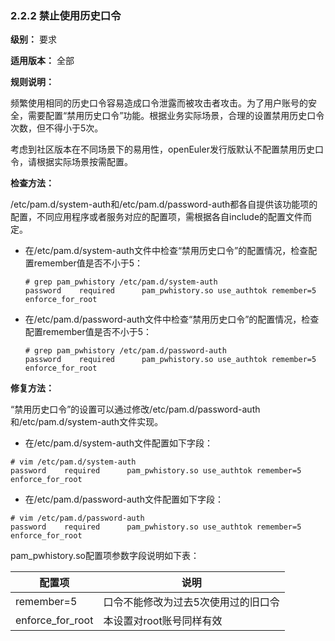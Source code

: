 ### 2.2.2 禁止使用历史口令

**级别：** 要求

**适用版本：** 全部

**规则说明：** 

频繁使用相同的历史口令容易造成口令泄露而被攻击者攻击。为了用户账号的安全，需要配置“禁用历史口令”功能。根据业务实际场景，合理的设置禁用历史口令次数，但不得小于5次。

考虑到社区版本在不同场景下的易用性，openEuler发行版默认不配置禁用历史口令，请根据实际场景按需配置。

**检查方法：**

/etc/pam.d/system-auth和/etc/pam.d/password-auth都各自提供该功能项的配置，不同应用程序或者服务对应的配置项，需根据各自include的配置文件而定。

- 在/etc/pam.d/system-auth文件中检查“禁用历史口令”的配置情况，检查配置remember值是否不小于5：

  ```
  # grep pam_pwhistory /etc/pam.d/system-auth
  password    required      pam_pwhistory.so use_authtok remember=5 enforce_for_root
  ```

- 在/etc/pam.d/password-auth文件中检查“禁用历史口令”的配置情况，检查配置remember值是否不小于5：

  ```
  # grep pam_pwhistory /etc/pam.d/password-auth
  password    required      pam_pwhistory.so use_authtok remember=5 enforce_for_root
  ```

**修复方法：**

“禁用历史口令”的设置可以通过修改/etc/pam.d/password-auth和/etc/pam.d/system-auth文件实现。

- 在/etc/pam.d/system-auth文件配置如下字段：

```
# vim /etc/pam.d/system-auth
password    required      pam_pwhistory.so use_authtok remember=5 enforce_for_root
```

- 在/etc/pam.d/password-auth文件配置如下字段：

```
# vim /etc/pam.d/password-auth
password    required      pam_pwhistory.so use_authtok remember=5 enforce_for_root
```

pam_pwhistory.so配置项参数字段说明如下表：

| **配置项**       | **说明**                            |
| ---------------- | ----------------------------------- |
| remember=5       | 口令不能修改为过去5次使用过的旧口令 |
| enforce_for_root | 本设置对root账号同样有效            |
